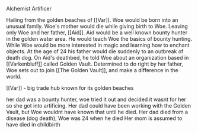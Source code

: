 Alchemist Artificer

Hailing from the golden beaches of [[Var]]. Woe would be born into an unusual family. Woe's mother would die while giving birth to Woe. Leaving only Woe and her father, [[Aid]]. Aid would be a well known bounty hunter in the golden water area. He would teach Woe the basics of bounty hunting. While Woe would be more interested in magic and learning how to enchant objects. At the age of 24 his father would die suddenly to an outbreak of death dog. On Aid's deathbed, he told Woe about an organization based in [[Varkenbluff]] called Golden Vault. Determined to do right by her father, Woe sets out to join [[The Golden Vault]], and make a difference in the world. 

[[Var]] - big trade hub known for its golden beaches

her dad was a bounty hunter, woe tried it out and decided it wasnt for her so she got into artificing.
Her dad could have been working with the Golden Vault, but Woe wouldnt have known that until he died.
Her dad died from a disease (dog death), Woe was 24 when he died
Her mom is assumed to have died in childbirth